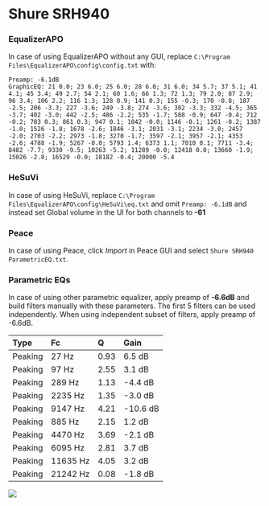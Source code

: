 # Shure SRH940

### EqualizerAPO
In case of using EqualizerAPO without any GUI, replace `C:\Program Files\EqualizerAPO\config\config.txt`
with:
```
Preamp: -6.1dB
GraphicEQ: 21 0.0; 23 6.0; 25 6.0; 28 6.0; 31 6.0; 34 5.7; 37 5.1; 41 4.1; 45 3.4; 49 2.7; 54 2.1; 60 1.6; 66 1.3; 72 1.3; 79 2.0; 87 2.9; 96 3.4; 106 2.2; 116 1.3; 128 0.9; 141 0.3; 155 -0.3; 170 -0.8; 187 -2.5; 206 -3.3; 227 -3.6; 249 -3.8; 274 -3.6; 302 -3.3; 332 -4.5; 365 -3.7; 402 -3.0; 442 -2.5; 486 -2.2; 535 -1.7; 588 -0.9; 647 -0.4; 712 -0.2; 783 0.3; 861 0.3; 947 0.1; 1042 -0.0; 1146 -0.1; 1261 -0.2; 1387 -1.0; 1526 -1.8; 1678 -2.6; 1846 -3.1; 2031 -3.1; 2234 -3.0; 2457 -2.0; 2703 -2.2; 2973 -1.8; 3270 -1.7; 3597 -2.1; 3957 -2.1; 4353 -2.6; 4788 -1.9; 5267 -0.0; 5793 1.4; 6373 1.1; 7010 0.1; 7711 -3.4; 8482 -7.7; 9330 -9.5; 10263 -5.2; 11289 -0.0; 12418 0.0; 13660 -1.9; 15026 -2.8; 16529 -0.0; 18182 -0.4; 20000 -5.4
```

### HeSuVi
In case of using HeSuVi, replace `C:\Program Files\EqualizerAPO\config\HeSuVi\eq.txt` and omit `Preamp:
-6.1dB` and instead set Global volume in the UI for both channels to **-61**

### Peace
In case of using Peace, click *Import* in Peace GUI and select `Shure SRH940 ParametricEQ.txt`.

### Parametric EQs
In case of using other parametric equalizer, apply preamp of **-6.6dB** and build filters manually
with these parameters. The first 5 filters can be used independently.
When using independent subset of filters, apply preamp of -6.6dB.

| Type    | Fc       |    Q | Gain     |
|:--------|:---------|:-----|:---------|
| Peaking | 27 Hz    | 0.93 | 6.5 dB   |
| Peaking | 97 Hz    | 2.55 | 3.1 dB   |
| Peaking | 289 Hz   | 1.13 | -4.4 dB  |
| Peaking | 2235 Hz  | 1.35 | -3.0 dB  |
| Peaking | 9147 Hz  | 4.21 | -10.6 dB |
| Peaking | 885 Hz   | 2.15 | 1.2 dB   |
| Peaking | 4470 Hz  | 3.69 | -2.1 dB  |
| Peaking | 6095 Hz  | 2.81 | 3.7 dB   |
| Peaking | 11635 Hz | 4.05 | 3.2 dB   |
| Peaking | 21242 Hz | 0.08 | -1.8 dB  |

![](https://raw.githubusercontent.com/jaakkopasanen/AutoEq/master/results/innerfidelity/sbaf-serious/Shure%20SRH940/Shure%20SRH940.png)